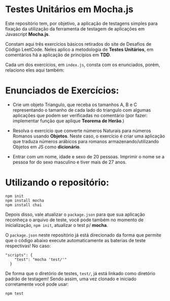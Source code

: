 # Testes Unitários em Mocha.js

Este repositório tem, por objetivo, a aplicação de testagens simples para fixação da utilização da ferramenta de testagem de aplicações em Javascript **Mocha.js**.

Constam aqui três exercícios básicos retirados do site de Desafios de Código LeetCode. Neles aplico a metodologia de **Testes Unitários**, em comentários há a aplicação de princípios em **TDD**.

Cada um dos exercícios, em `index.js`, consta com os enunciados, porém, relaciono eles aqui também: 

# Enunciados de Exercícios:

* Crie um objeto Triangulo, que receba os tamanhos A, B e C representando o tamanho de cada lado do triangulo com algumas aplicações que podem ser verificadas no comentário (por fazer: implementar função que aplique **Teorema de Herão**.)

* Resolva o exercício que converte números Naturais para números Romanos usando **Objetos**. Neste caso, o exercício é criar uma aplicação que traduza números arábicos para romanos armazenando/utilizando Objetos em JS como **dicionário**.

* Entrar com um nome, idade e sexo de 20 pessoas.
Imprimir o nome se a pessoa for do sexo masculino e tiver mais de 27 anos.

# Utilizando o repositório:

~~~
npm init
npm install mocha
npm install chai
~~~

Depois disso, vale atualizar o `package.json` para que sua aplicação reconheça o arquivo de teste, você pode também no momento de inicialização, `npm init`, atualizar o test p/ **mocha**. 

O `package.json` neste repositório já está direcionado da forma que permite que o código abaixo execute automaticamente as baterias de teste respectivas! No caso:

~~~
"scripts": {
    "test": "mocha 'test/'"
  }
~~~

De forma que o diretório de testes, `test/`, já está linkado como diretório padrão de testagem! Sendo assim, uma vez clonado e iniciado corretamente você pode usar:

~~~
npm test
~~~